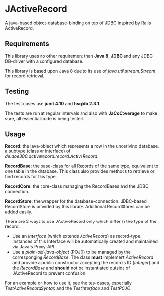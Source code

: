 JActiveRecord
=============

A java-based object-database-binding on top of JDBC inspired by Rails ActiveRecord.

Requirements
------
This library uses no other requirement than **Java 8**, **JDBC** and any JDBC DB-driver with a configured database.

This library is based upon Java 8 due to its use of *java.util.stream.Stream* for record retrieval.

Testing
------
The test cases use **junit 4.10** and **hsqldb 2.3.1**.

The tests are run at regular intervals and also with **JaCoCoverage** to make sure, all essential code is being tested.

Usage
------
**Record**: the java-object which represents a row in the underlying database, a subtype (class or interface) of *de.doe300.activerecord.record.ActiveRecord*.

**RecordBase**: the base-class for all Records of the same type, equivalent to one table in the database. This class also provides methods to retrieve or find records for this type.

**RecordCore**: the core-class managing the RecordBases and the JDBC connection.

**RecordStore**: the wrapper for the database-connection. JDBC-based RecordStore is provided by this library. Additional RecordStores can be added easily.


There are 2 ways to use JActiveRecord only which differ in the type of the record:

- Use an *Interface* (which extends *ActiveRecord*) as record-type. Instances of this Interface will be automatically created and maintained via Java's Proxy-API.
- Use a *plain-old-java-object* (POJO) to be managed by the corresponging *RecordBase*. The class **must** implement *ActiveRecord* and provide a public constructor accepting the record's ID (*Integer*) and the *RecordBase* and **should** not be instantiated outside of JActiveRecord to prevent confusion.


For an example on how to use it, see the tes-cases, especially *TestActiveRecordSyntax* and the *TestInterface* and *TestPOJO*.
